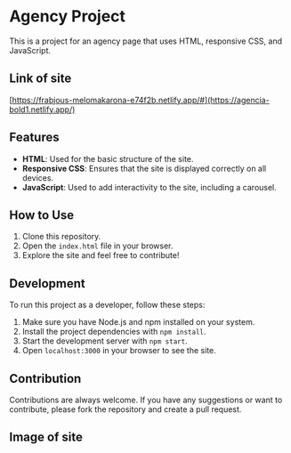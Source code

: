 # Agency Project

This is a project for an agency page that uses HTML, responsive CSS, and JavaScript.

## Link of site

[https://frabjous-melomakarona-e74f2b.netlify.app/#](https://agencia-bold1.netlify.app/)

## Features

- **HTML**: Used for the basic structure of the site.
- **Responsive CSS**: Ensures that the site is displayed correctly on all devices.
- **JavaScript**: Used to add interactivity to the site, including a carousel.

## How to Use

1. Clone this repository.
2. Open the `index.html` file in your browser.
3. Explore the site and feel free to contribute!

## Development

To run this project as a developer, follow these steps:

1. Make sure you have Node.js and npm installed on your system.
2. Install the project dependencies with `npm install`.
3. Start the development server with `npm start`.
4. Open `localhost:3000` in your browser to see the site.

## Contribution

Contributions are always welcome. If you have any suggestions or want to contribute, please fork the repository and create a pull request.

## Image of site
